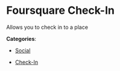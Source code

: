 # Foursquare Check-In

Allows you to check in to a place

**Categories**:

- [Social](https://github/apis-list/apis-list#social)

- [Check-In](https://github/apis-list/apis-list#check-in)



